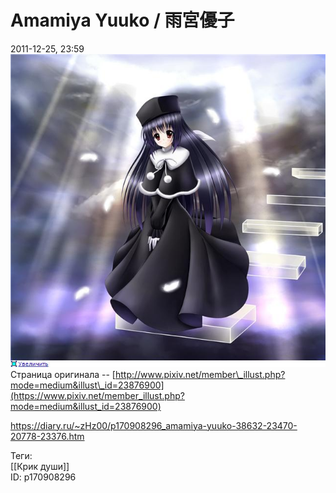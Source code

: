 Amamiya Yuuko / 雨宮優子
=====================

   
 2011-12-25, 23:59   
    [![](pics/cac61182bb84t.jpg)](http://s003.radikal.ru/i201/1112/77/cac61182bb84.png)     
 Страница оригинала --  [http://www.pixiv.net/member\_illust.php?mode=medium&illust\_id=23876900](https://www.pixiv.net/member_illust.php?mode=medium&illust_id=23876900)    
    
 <https://diary.ru/~zHz00/p170908296_amamiya-yuuko-38632-23470-20778-23376.htm>   
   
 Теги:   
 [[Крик души]]   
 ID: p170908296